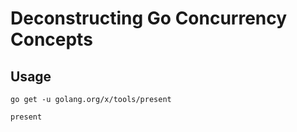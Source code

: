 # Deconstructing Go Concurrency Concepts

## Usage

```
go get -u golang.org/x/tools/present
```

```
present
```
